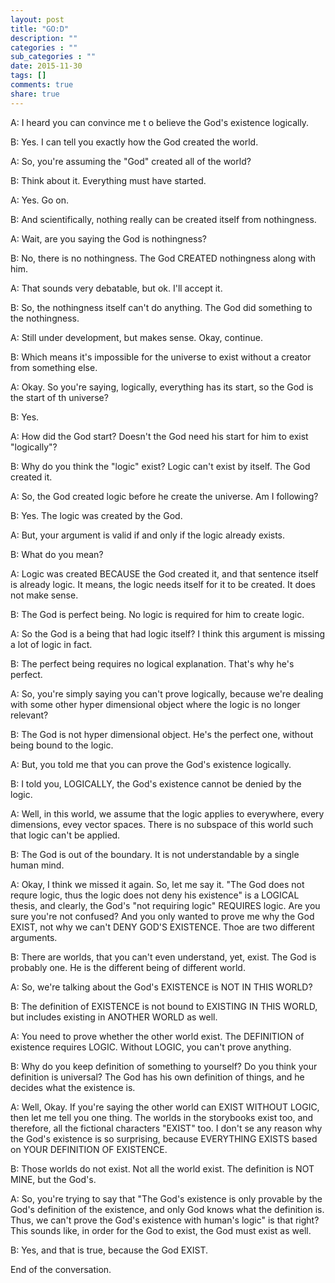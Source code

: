 ```yaml
---
layout: post
title: "GO:D"
description: ""
categories : ""
sub_categories : ""
date: 2015-11-30
tags: []
comments: true
share: true
---
```


A: I heard you can convince me t o believe the God's existence logically.

B: Yes. I can tell you exactly how the God created the world.

A: So, you're assuming the "God" created all of the world?

B: Think about it. Everything must have started.

A: Yes. Go on.

B: And scientifically, nothing really can be created itself from nothingness.

A: Wait, are you saying the God is nothingness?

B: No, there is no nothingness. The God CREATED nothingness along with him.

A: That sounds very debatable, but ok. I'll accept it.

B: So, the nothingness itself can't do anything. The God did something to the
nothingness.

A: Still under development, but makes sense. Okay, continue.

B: Which means it's impossible for the universe to exist without a creator
from something else.

A: Okay. So you're saying, logically, everything has its start, so the God is
the start of th universe?

B: Yes.

A: How did the God start? Doesn't the God need his start for him to exist
"logically"?

B: Why do you think the "logic" exist? Logic can't exist by itself. The God
created it.

A: So, the God created logic before he create the universe. Am I following?

B: Yes. The logic was created by the God.

A: But, your argument is valid if and only if the logic already exists.

B: What do you mean?

A: Logic was created BECAUSE the God created it, and that sentence itself is
already logic. It means, the logic needs itself for it to be created. It does
not make sense.

B: The God is perfect being. No logic is required for him to create logic.

A: So the God is a being that had logic itself? I think this argument is
missing a lot of logic in fact.

B: The perfect being requires no logical explanation. That's why he's perfect.

A: So, you're simply saying you can't prove logically, because we're dealing
with some other hyper dimensional object where the logic is no longer
relevant?

B: The God is not hyper dimensional object. He's the perfect one, without
being bound to the logic.

A: But, you told me that you can prove the God's existence logically.

B: I told you, LOGICALLY, the God's existence cannot be denied by the logic.

A: Well, in this world, we assume that the logic applies to everywhere, every
dimensions, evey vector spaces. There is no subspace of this world such that
logic can't be applied.

B: The God is out of the boundary. It is not understandable by a single human
mind.

A: Okay, I think we missed it again. So, let me say it. "The God does not
requre logic, thus the logic does not deny his existence" is a LOGICAL thesis,
and clearly, the God's "not requiring logic" REQUIRES logic. Are you sure
you're not confused? And you only wanted to prove me why the God EXIST, not
why we can't DENY GOD'S EXISTENCE. Thoe are two different arguments.

B: There are worlds, that you can't even understand, yet, exist. The God is
probably one. He is the different being of different world.

A: So, we're talking about the God's EXISTENCE is NOT IN THIS WORLD?

B: The definition of EXISTENCE is not bound to EXISTING IN THIS WORLD, but
includes existing in ANOTHER WORLD as well.

A: You need to prove whether the other world exist. The DEFINITION of
existence requires LOGIC. Without LOGIC, you can't prove anything.

B: Why do you keep definition of something to yourself? Do you think your
definition is universal? The God has his own definition of things, and he
decides what the existence is.

A: Well, Okay. If you're saying the other world can EXIST WITHOUT LOGIC, then
let me tell you one thing. The worlds in the storybooks exist too, and
therefore, all the fictional characters "EXIST" too. I don't se any reason why
the God's existence is so surprising, because EVERYTHING EXISTS based on YOUR
DEFINITION OF EXISTENCE.

B: Those worlds do not exist. Not all the world exist. The definition is NOT
MINE, but the God's.

A: So, you're trying to say that "The God's existence is only provable by the
God's definition of the existence, and only God knows what the definition is.
Thus, we can't prove the God's existence with human's logic" is that right?
This sounds like, in order for the God to exist, the God must exist as well.

B: Yes, and that is true, because the God EXIST.

End of the conversation.

